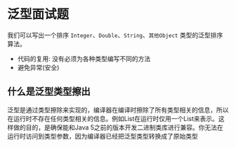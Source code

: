 # 泛型面试题
我们可以写出一个排序 `Integer`、`Double`、`String`、`其他Object` 类型的泛型排序算法。

* 代码的复用: 没有必须为各种类型编写不同的方法
* 避免异常(安全)

## 什么是泛型类型擦出
泛型是通过类型擦除来实现的，编译器在编译时擦除了所有类型相关的信息，所以在运行时不存在任何类型相关的信息。例如List<String>在运行时仅用一个List来表示。这样做的目的，是确保能和Java 5之前的版本开发二进制类库进行兼容。你无法在运行时访问到类型参数，因为编译器已经把泛型类型转换成了原始类型